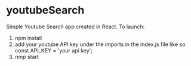 # youtubeSearch
Simple Youtube Search app created in React. To launch:
1. npm install
2. add your youtube API key under the imports in the index.js file like so
    const API_KEY = 'your api key';
3. nmp start
